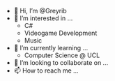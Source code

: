 - 👋 Hi, I’m @Greyrib
- 👀 I’m interested in ...
  - C#
  - Videogame Development
  - Music
- 🌱 I’m currently learning ...
  - Computer Science @ UCL
- 💞️ I’m looking to collaborate on ...
- 📫 How to reach me ...

<!---
Greyrib/Greyrib is a ✨ special ✨ repository because its `README.md` (this file) appears on your GitHub profile.
You can click the Preview link to take a look at your changes.
--->
